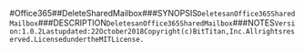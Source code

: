 #Office365##DeleteSharedMailbox###SYNOPSIS```DeletesanOffice365SharedMailbox```###DESCRIPTION```DeletesanOffice365SharedMailbox```###NOTES```Version:1.0.2Lastupdated:22October2018Copyright(c)BitTitan,Inc.Allrightsreserved.LicensedundertheMITLicense.```
